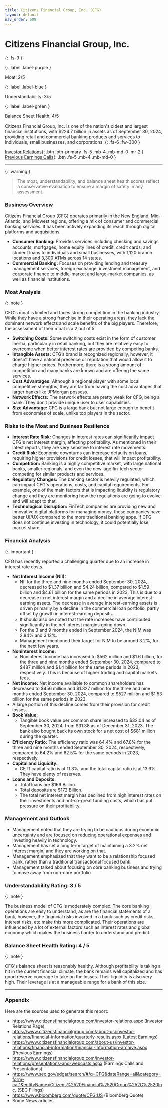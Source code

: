 ```yaml
---
title: Citizens Financial Group, Inc. (CFG)
layout: default
nav_order: 608
---
```


# Citizens Financial Group, Inc.
{: .fs-9 }

{: .label .label-purple }

Moat: 2/5

{: .label .label-blue }

Understandability: 3/5

{: .label .label-green }

Balance Sheet Health: 4/5

Citizens Financial Group, Inc. is one of the nation's oldest and largest financial institutions, with $224.7 billion in assets as of September 30, 2024, providing retail and commercial banking products and services to individuals, small businesses, and corporations.
{: .fs-6 .fw-300 }

[Investor Relations](https://www.google.com/search?q=CFG+investor+relations){: .btn .btn-primary .fs-5 .mb-4 .mb-md-0 .mr-2 }
[Previous Earnings Calls](https://discountingcashflows.com/company/CFG/transcripts/){: .btn .fs-5 .mb-4 .mb-md-0 }

---

{: .warning }
>The moat, understandability, and balance sheet health scores reflect a conservative evaluation to ensure a margin of safety in any assessment.



### Business Overview
Citizens Financial Group (CFG) operates primarily in the New England, Mid-Atlantic, and Midwest regions, offering a mix of consumer and commercial banking services. It has been actively expanding its reach through digital platforms and acquisitions.
*   **Consumer Banking:** Provides services including checking and savings accounts, mortgages, home equity lines of credit, credit cards, and student loans to individuals and small businesses, with 1,120 branch locations and 3,300 ATMs across 14 states.
*   **Commercial Banking:** Focuses on providing lending and treasury management services, foreign exchange, investment management, and corporate finance to middle-market and large-market companies, as well as financial institutions.

### Moat Analysis
{: .note }

CFG's moat is limited and faces strong competition in the banking industry. While they have a strong franchise in their operating areas, they lack the dominant network effects and scale benefits of the big players. Therefore, the assessment of their moat is a 2 out of 5.
*   **Switching Costs:** Some switching costs exist in the form of customer inertia, particularly in retail banking, but they are relatively easy to overcome when better interest rates are provided by competing banks.
*   **Intangible Assets:** CFG’s brand is recognized regionally, however, it doesn’t have a national presence or reputation that would allow it to charge higher prices. Furthermore, there is a strong amount of competition and many banks are known and are offering the same services. 
*   **Cost Advantages:** Although a regional player with some local competitive strengths, they are far from having the cost advantages that larger banks like JPMorgan possess. 
*   **Network Effects:** The network effects are pretty weak for CFG, being a bank. They don’t provide unique user to user capabilities.
*   **Size Advantage:** CFG is a large bank but not large enough to benefit from economies of scale, unlike top players in the sector.

### Risks to the Moat and Business Resilience
*   **Interest Rate Risk:** Changes in interest rates can significantly impact CFG's net interest margin, affecting profitability. As mentioned in their latest reports, they are very sensitive to interest rate movements.
*   **Credit Risk:** Economic downturns can increase defaults on loans, requiring higher provisions for credit losses, that will impact profitability.
*   **Competition:** Banking is a highly competitive market, with large national banks, smaller regionals, and even the new-age fin-tech sector competing for similar products and services.
*   **Regulatory Changes:** The banking sector is heavily regulated, which can impact CFG's operations, costs, and capital requirements. For example, one of the main factors that is impacting liquidity is regulatory change and they are monitoring how the regulations are going to evolve and will adapt to that.
*   **Technological Disruption:** FinTech companies are providing new and innovative digital platforms for managing money, these companies have better UI/UX compared to the more traditional banking apps. If CFG does not continue investing in technology, it could potentially lose market share.

### Financial Analysis
{: .important }

CFG has recently reported a challenging quarter due to an increase in interest rate costs.
*   **Net Interest Income (NII):**
    *   NII for the three and nine months ended September 30, 2024, decreased to $1.37 billion and $4.24 billion, compared to $1.59 billion and $4.61 billion for the same periods in 2023. This is due to a decrease in net interest margin and a decline in average interest-earning assets.
  The decrease in average interest-earning assets is driven primarily by a decline in the commercial loan portfolio, partly offset by growth in interest-earning deposits.
    *   It should also be noted that the rate increases have contributed significantly in the net interest margins going down.
    *   For the 3 and 9 months ended in September 2024, the NIM was 2.84% and 3.13%.
    *   Management mentioned their target for NIM to be around 3.2%, for the next few years.
*   **Noninterest Income:**
    *   Noninterest income has increased to $562 million and $1.6 billion, for the three and nine months ended September 30, 2024, compared to $487 million and $1.4 billion for the same periods in 2023, respectively. This is because of higher trading and capital markets fees.
*   **Net income:**
  Net income available to common shareholders has decreased to $456 million and $1.327 million for the three and nine months ended September 30, 2024, compared to $527 million and $1.53 billion for the same periods in 2023.
  *   A large portion of this decline comes from their provision for credit losses.
*   **Book Value:**
    *  Tangible book value per common share increased to $32.04 as of September 30, 2024, from $31.38 as of December 31, 2023. The bank also bought back its own stock for a net cost of $681 million during the quarter.
*   **Efficiency Ratio:** The efficiency ratio was 64.4% and 67.8% for the three and nine months ended September 30, 2024, respectively, compared to 64.2% and 62.5% for the same periods in 2023, respectively.
*   **Capital and Liquidity:**
    *  CET1 capital ratio is at 11.3%, and the total capital ratio is at 13.6%. They have plenty of reserves. 
*   **Loans and Deposits:**
    *   Total loans are $169 Billion.
    *   Total deposits are $172 Billion.
    *   The total net interest margin has declined from high interest rates on their investments and not-so-great funding costs, which has put pressure on their profitability.

### Management and Outlook
*   Management noted that they are trying to be cautious during economic uncertainty and are focused on reducing operational expenses and investing heavily in technology.
*   Management has set a long term target of maintaining a 3.2% net interest margin, and they are working on that.
*   Management emphasized that they want to be a relationship focused bank, rather than a traditional transactional focused bank.
*   Management talked about focusing on core banking business and trying to move away from non-core portfolio.

### Understandability Rating: 3 / 5
{: .note }

The business model of CFG is moderately complex. The core banking operations are easy to understand, as are the financial statements of a bank, however, the financial risks involved in a bank such as credit risks, interest risks, etc make this more complicated. Their operations are influenced by a lot of external factors such as interest rates and global economy which makes the business harder to understand and predict.

### Balance Sheet Health Rating: 4 / 5
{: .note }

CFG's balance sheet is reasonably healthy. Although profitability is taking a hit in the current financial climate, the bank remains well capitalized and has good reserve coverage to take on the losses. Their liquidity is also very high. Their leverage is at a manageable range for a bank of this size.

***

### Appendix
Here are the sources used to generate this report:
-   https://www.citizensfinancialgroup.com/investor-relations.aspx (Investor Relations Page)
-   https://www.citizensfinancialgroup.com/about-us/investor-relations/financial-information/quarterly-results.aspx (Latest Earnings)
-   https://www.citizensfinancialgroup.com/about-us/investor-relations/financial-information/financial-information-archive.aspx (Previous Earnings)
-   https://www.citizensfinancialgroup.com/investor-relations/presentations-and-webcasts.aspx (Earnings Calls and Presentations)
-   https://www.sec.gov/edgar/search/#/q=CFG&dateRange=all&category=form-cat1&entityName=Citizens%2520Financial%2520Group%252C%2520Inc. (SEC Filings)
-    https://www.bloomberg.com/quote/CFG:US (Bloomberg Quote)
- Some News articles